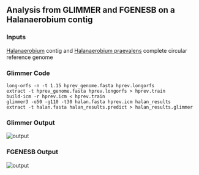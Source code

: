 ## Analysis from GLIMMER and FGENESB on a Halanaerobium contig

### Inputs
[Halanaerobium](/halan.fasta) contig and [Halanaerobium praevalens](/hprev_genome.fasta) complete circular reference genome

### Glimmer Code
```
long-orfs -n -t 1.15 hprev_genome.fasta hprev.longorfs
extract -t hprev_genome.fasta hprev.longorfs > hprev.train
build-icm -r hprev.icm < hprev.train
glimmer3 -o50 -g110 -t30 halan.fasta hprev.icm halan_results
extract -t halan.fasta halan_results.predict > halan_results.glimmer
```
### Glimmer Output
![output](/Glimmer_predict.png)

### FGENESB Output
![output](/FGENESB.png)
